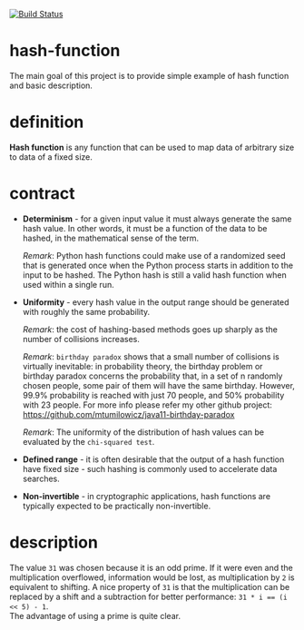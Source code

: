 [![Build Status](https://travis-ci.com/mtumilowicz/hash-function.svg?branch=master)](https://travis-ci.com/mtumilowicz/hash-function)
# hash-function
The main goal of this project is to provide simple example of hash function 
and basic description.

# definition
**Hash function** is any function that can be used to map data of arbitrary 
size to data of a fixed size.

# contract
* **Determinism** - for a given input value it must always generate the same hash 
value. In other words, it must be a function of the data to be hashed, in the 
mathematical sense of the term.

  _Remark_: Python hash functions could make use of a randomized seed that is 
  generated once when the Python process starts in addition to the input to be 
  hashed. The Python hash is still a valid hash function when used within a 
  single run.

* **Uniformity** - every hash value in the output range should be generated 
with roughly the same probability.

  _Remark_: the cost of hashing-based methods goes up sharply as the number 
  of collisions increases.
  
  _Remark_: `birthday paradox` shows that a small number of collisions is 
  virtually inevitable: in probability theory, the birthday problem or 
  birthday paradox concerns the probability that, in a set of n randomly 
  chosen people, some pair of them will have the same birthday. However, 
  99.9% probability is reached with just 70 people, and 50% probability 
  with 23 people. For more info please refer my other github project:
  https://github.com/mtumilowicz/java11-birthday-paradox
  
  _Remark_: The uniformity of the distribution of hash values can be evaluated 
  by the `chi-squared test`.

* **Defined range** - it is often desirable that the output of a hash function 
have fixed size - such hashing is commonly used to accelerate data searches.

* **Non-invertible** - in cryptographic applications, hash functions are 
typically expected to be practically non-invertible.

# description
The value `31` was chosen because it is an odd prime. If it were even and the 
multiplication overflowed, information would be lost, as multiplication by `2` 
is equivalent to shifting. A nice property of `31` is that the multiplication can 
be replaced by a shift and a subtraction for better performance:  `31 * i == (i << 5) - 1`.  
The advantage of using a prime is quite clear.

